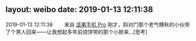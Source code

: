 layout: weibo
date: 2019-01-13 12:11:38
---
2019-01-13 12:11:38  &nbsp;&nbsp;&nbsp;&nbsp;&nbsp;&nbsp; 来自 <a href="http://app.weibo.com/t/feed/Z4AgP" rel="nofollow">坚果手机 Pro</a>
刚才，斜对门那个老气横秋的小伙带了个男人回来——让我想起多年前烧饼带的那个小胖来…[思考] ​​​

